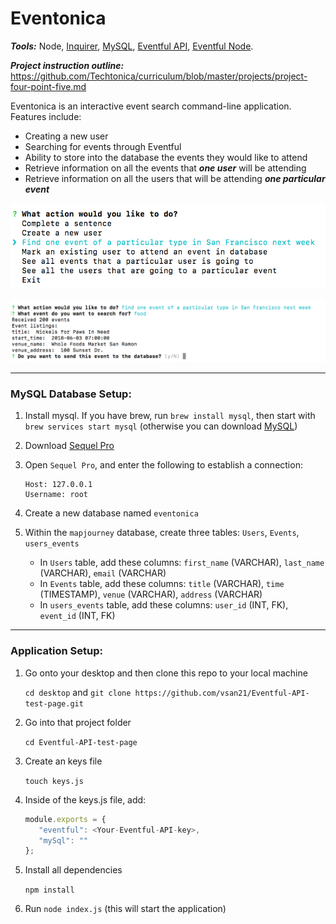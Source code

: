 # Eventonica

**_Tools:_** Node, [Inquirer](https://github.com/SBoudrias/Inquirer.js), [MySQL](https://github.com/mysqljs/mysql), [Eventful API](http://api.eventful.com/), [Eventful Node](https://www.npmjs.com/package/eventful-node).

**_Project instruction outline:_** https://github.com/Techtonica/curriculum/blob/master/projects/project-four-point-five.md

Eventonica is an interactive event search command-line application. Features include: 
  * Creating a new user 
  * Searching for events through Eventful
  * Ability to store into the database the events they would like to attend
  * Retrieve information on all the events that **_one user_** will be attending 
  * Retrieve information on all the users that will be attending **_one particular event_**
  
![application image](https://github.com/vsan21/Eventful-API-test-page/blob/master/images/application.png)

![search image](https://github.com/vsan21/Eventful-API-test-page/blob/master/images/search.png)
  
---
### MySQL Database Setup: 
1. Install mysql. If you have brew, run `brew install mysql`, then start with `brew services start mysql` (otherwise you can download [MySQL](https://dev.mysql.com/doc/refman/5.6/en/osx-installation-pkg.html)) 
1. Download [Sequel Pro](http://www.sequelpro.com/)
2. Open `Sequel Pro`, and enter the following to establish a connection: 

    ```
    Host: 127.0.0.1
    Username: root
    ```
3. Create a new database named `eventonica`
4. Within the `mapjourney` database, create three tables: `Users`, `Events`, `users_events`

    - In `Users` table, add these columns: `first_name` (VARCHAR), `last_name` (VARCHAR), `email` (VARCHAR)
    - In `Events` table, add these columns: `title` (VARCHAR), `time` (TIMESTAMP), `venue` (VARCHAR), `address` (VARCHAR)
    - In `users_events` table, add these columns: `user_id` (INT, FK), `event_id` (INT, FK)

---
### Application Setup:
1. Go onto your desktop and then clone this repo to your local machine

    `cd desktop` and `git clone https://github.com/vsan21/Eventful-API-test-page.git`

2. Go into that project folder

    `cd Eventful-API-test-page`
    
3. Create an keys file

    `touch keys.js` 

4. Inside of the keys.js file, add: 
    
     ```javascript
     module.exports = {
        "eventful": <Your-Eventful-API-key>,
        "mySql": ""
     };
     ```
5. Install all dependencies

    `npm install`
    
6. Run `node index.js` (this will start the application) 
    
